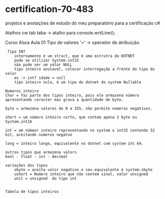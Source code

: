 # certification-70-483
projetos e anotações de estudo do meu preparatório para a certificação c#

Atalhos
	cw tab taba -> atalho para console.wrtiLine();

Curso Alura
	Aula 01
	Tipo de valores
	 '=' -> operador de atribuição.
	 
	 Tipo INT 
		internamente é um struct, que é uma estrutra do DOTNET
		pode se utilizar System.int32
		não pode ser um valor NULL
		tipo inteiro anulavel, colocar interrogação a frente do tipo do valor 
		ex -> int? idade = null
		tipo inteiro nulo, é um tipo do dotnet do system Nullable 
		
	Numeros inteiro
	Char = faz parte dos tipos inteiro, pois ele armazena número apresentando caracter mas grava a quantidade de byte.
	
	byte = armazena valores de 0 a 255, não permite numeros negativos.
	
	short = um número inteiro curto, que contem apena 2 byte ou System.int16
	
	int = um númeor inteiro representando no system o int32 contendo 32 bit, aceitando numeros negatvo
	
	long = inteiro longo, equivalente no dotnet com system int 64.
	
	outros tipos que armazena valors
	bool - float - int - decimal
	
	variações dos tipos
		sbyte = aceita valor negativo e seu equivalente é system.sbyte
		ushort = Numero inteiro que não contem sinal, valor unsigned 
		unit = unsigned  do tipo int 
		
		
	Tabela de tipos inteiros
		
		
		
		
		
		
		
		
		